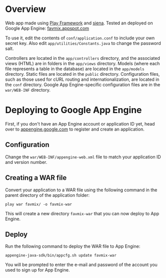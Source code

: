 Overview
========
Web app made using [Play Framework](http://www.playframework.org) and [siena](http://www.sienaproject.com).
Tested an deployed on Google App Engine: [favmix.appspot.com](http://favmix.appspot.com)

To use it, edit the contents of `conf/application.conf` to include your own secret key. Also edit `app/utilities/Constants.java` to change the password salt.

Controllers are located in the `app/controllers` directory, and the associated views (HTML) are in folders in the `app/views` directory. Models (where each file represents a table in the database) are located in the `app/models` directory. Static files are located in the `public` directory. Configuration files, such as those used for cURL routing and internationalization, are located in the `conf` directory. Google App Engine-specific configuration files are in the `war/WEB-INF` directory.

Deploying to Google App Engine
==============================
First, if you don't have an App Engine account or application ID yet, head over to [appengine.google.com](http://appengine.google.com) to register and create an application.

Configuration
-------------
Change the `war/WEB-INF/appengine-web.xml` file to match your application ID and version number.

Creating a WAR file
-------------------
Convert your application to a WAR file using the following command in the parent directory of the application folder:

    play war favmix/ -o favmix-war

This will create a new directory `favmix-war` that you can now deploy to App Engine.

Deploy
------
Run the following command to deploy the WAR file to App Engine:

    appengine-java-sdk/bin/appcfg.sh update favmix-war

You will be prompted to enter the e-mail and password of the account you used to sign up for App Engine.
